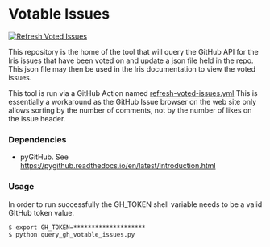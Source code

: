 # Votable Issues 

[![Refresh Voted Issues](https://github.com/SciTools/voted_issues/actions/workflows/refresh-voted-issues.yml/badge.svg)](https://github.com/SciTools/voted_issues/actions/workflows/refresh-voted-issues.yml)

This repository is the home of the tool that will query the GitHub API
for the Iris issues that have been voted on and update a json file held in the
repo.  This json file may then be used in the Iris documentation to view the
voted issues.

This tool is run via a GitHub Action named [refresh-voted-issues.yml](https://github.com/SciTools/voted_issues/blob/main/.github/workflows/refresh-voted-issues.yml)
This is essentially a workaround as the GitHub Issue browser on the web
site only allows sorting by the number of comments, not by the number of likes
on the issue header.


### Dependencies

* pyGitHub.  See https://pygithub.readthedocs.io/en/latest/introduction.html


### Usage

In order to run successfully the GH_TOKEN shell variable needs to be a valid
GItHub token value.

```
$ export GH_TOKEN=********************
$ python query_gh_votable_issues.py
```
